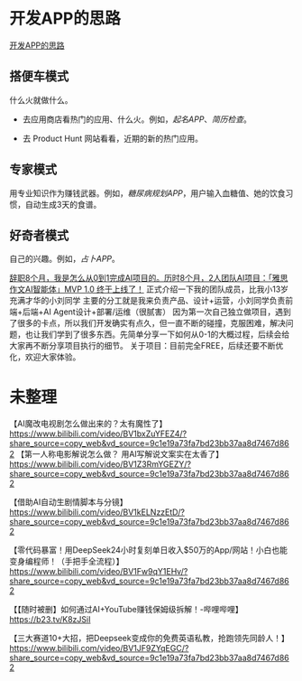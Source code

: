 # 开发APP的思路
[开发APP的思路](https://v.douyin.com/esuT9pqwC7o/)

## 搭便车模式
什么火就做什么。

- 去应用商店看热门的应用、什么火。例如，*起名APP*、*简历检查*。

- 去 Product Hunt 网站看看，近期的新的热门应用。

## 专家模式
用专业知识作为赚钱武器。例如，*糖尿病规划APP*，用户输入血糖值、她的饮食习惯，自动生成3天的食谱。

## 好奇者模式
自己的兴趣。例如，*占卜APP*。

[辞职8个月，我是怎么从0到1完成AI项目的。历时8个月，2人团队AI项目：「雅思作文AI智能体」MVP 1.0 终于上线了！](https://v.douyin.com/HNZOcC7zTcY/)
正式介绍一下我的团队成员，比我小13岁充满才华的小刘同学 主要的分工就是我来负责产品、设计+运营，小刘同学负责前端+后端+AI Agent设计+部署/运维（很腻害） 因为第一次自己独立做项目，遇到了很多的卡点，所以我们开发确实有点久，但一直不断的碰撞，克服困难，解决问题，也让我们学到了很多东西。先简单分享一下如何从0-1的大概过程，后续会给大家再不断分享项目执行的细节。 关于项目：目前完全FREE，后续还要不断优化，欢迎大家体验。

# 未整理

【AI魔改电视剧怎么做出来的？太有魔性了】 https://www.bilibili.com/video/BV1bxZuYFEZ4/?share_source=copy_web&vd_source=9c1e19a73fa7bd23bb37aa8d7467d862
【第一人称电影解说怎么做？ 用AI写解说文案实在太香了】 https://www.bilibili.com/video/BV1Z3RmYGEZY/?share_source=copy_web&vd_source=9c1e19a73fa7bd23bb37aa8d7467d862

【借助AI自动生剧情脚本与分镜】 https://www.bilibili.com/video/BV1kELNzzEtD/?share_source=copy_web&vd_source=9c1e19a73fa7bd23bb37aa8d7467d862

【零代码暴富！用DeepSeek24小时复刻单日收入$50万的App/网站！小白也能变身编程师！（手把手全流程）】 https://www.bilibili.com/video/BV1Fw9qY1EHv/?share_source=copy_web&vd_source=9c1e19a73fa7bd23bb37aa8d7467d862

【【随时被删】如何通过AI+YouTube赚钱保姆级拆解！-哔哩哔哩】 https://b23.tv/K8zJSiI


【三大赛道10+大招，把Deepseek变成你的免费英语私教，抢跑领先同龄人！】 https://www.bilibili.com/video/BV1JF9ZYqEGC/?share_source=copy_web&vd_source=9c1e19a73fa7bd23bb37aa8d7467d862